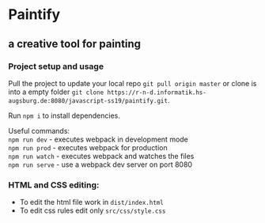 # Paintify
## a creative tool for painting

### Project setup and usage

Pull the project to update your local repo `git pull origin master` or clone is
into a empty folder `git clone https://r-n-d.informatik.hs-augsburg.de:8080/javascript-ss19/paintify.git`.

Run `npm i` to install dependencies.

Useful commands:<br>
`npm run dev`   - executes webpack in development mode<br>
`npm run prod`  - executes webpack for production<br>
`npm run watch` - executes webpack and watches the files<br>
`npm run serve` - use a webpack dev server on port 8080<br>

### HTML and CSS editing:

+ To edit the html file work in `dist/index.html`
+ To edit css rules edit only `src/css/style.css`


